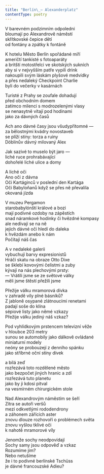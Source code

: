 ```yaml
---
title: "Berlín\_— Alexanderplatz"
contentType: poetry
---
```


<section>

V barevném podzimním odpoledni  
bloumají po Alexandrově náměstí  
skřítkovské čepice dětí  
od fontány a zpátky k fontáně

K hotelu Město Berlín spořádané míří  
američtí tankisté s fotoaparáty  
a britští motostřelci ve skotských sukních  
aby si v nejvyšším patře vypili drink  
nakoupili svým láskám plyšové medvídky  
a přes nedaleký Checkpoint Charlie  
byli do večerky v kasárnách

Turisté z Prahy se zoufale dohadují  
před obchodním domem  
zatímco milenci s modrozelenými vlasy  
se nenasytně vítají pod hodinami  
jako za dávných časů

Ach ano dávné časy jsou všudypřítomné —  
za bělostnými kvádry novostaveb  
se plíží stíny: torza a ruiny  
Döblinův dávný milovaný Alex

Jak sazivé to muselo být jaro —  
liché ruce prohrabávající  
dohořelé liché ulice a domy

A liché oči  
Ano oči z dávna  
Oči Kartáginců v poslední den Kartága  
Oči Babyloňanů když se přes ně převalila  
okovaná jízda

V muzeu Pergamon  
starobabylónští králové a bozi  
mají podivné ozdoby na zápěstích  
snad náramkové hodinky či hvězdné kompasy  
ale nedívají se na ně  
jejich dávné oči hledí do daleka  
k hvězdám anebo k nám  
Počítají náš čas

A v nedaleké galerii  
vybuchují barvy expresionistů  
Hráči skatu na obraze Otto Dixe  
se šklebí kovovými čelistmi a zuby  
kývají na nás plechovými prsty:  
— Vrátili jsme se ze světové války  
měli jsme štěstí přežili jsme

Přežije válku mramorová dívka  
v zahradě vily plné básníků?  
Z jabloně osypané zlátnoucími renetami  
padají soše do klína  
sépiové listy jako němé vzkazy  
Přežije válku jediný náš vzkaz?

Pod vyhlídkovým prstencem televizní věže  
v hloubce 203 metry  
sunou se automobily jako dálkově ovládané  
miniaturní modely  
neóny se probouzejí z denního spánku  
jako stříbrné oční stíny dívek

a bílá zeď  
rozřezává toto rozdělené město  
jako bezpočet jiných hranic a zdí  
rozřezává tuto planetu  
jako by ji kdosi pitval  
na vesmírném chirurgickém stole

Nad Alexandrovým náměstím se šeří  
Zítra se autoři veršů  
mezi odkvetlými rododendrony  
a záhonem zářících aster  
znovu dlouze rozhovoří o problémech světa  
znovu vyšlou tklivé oči  
k nahotě mramorové víly

Jenomže sochy neodpovídají  
Sochy samy jsou odpověď a vzkaz  
Rozumíme jim?  
Nebo netušíme  
že i to podivné berlínské Tschüss  
je dávné francouzské Adieu?

</section>
